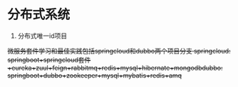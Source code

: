 # 分布式系统

1. 分布式唯一id项目

~~微服务套件学习和最佳实践包括springcloud和dubbo两个项目分支
springcloud:
springboot+springcloud套件+eureka+zuul+feign+rabbitmq+redis+mysql+hibernate+mongodbdubbo:
springboot+dubbo+zookeeper+mysql+mybatis+redis+amq~~

